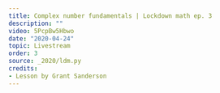 ```yaml
---
title: Complex number fundamentals | Lockdown math ep. 3
description: ""
video: 5PcpBw5Hbwo
date: "2020-04-24"
topic: Livestream
order: 3
source: _2020/ldm.py
credits:
- Lesson by Grant Sanderson
---
```

